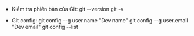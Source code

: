 - Kiểm tra phiên bản của Git:
  git --version
  git -v

- Git config:
  git config --g user.name "Dev name"
  git config --g user.email "Dev email"
  git config --list
